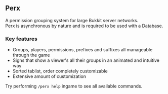 ## Perx
A permission grouping system for large Bukkit server networks.<br/>
Perx is asynchronous by nature and is required to be used with a Database.<br/>

### Key features
- Groups, players, permissions, prefixes and suffixes all manageable through the game
- Signs that show a viewer's all their groups in an animated and intuitive way
- Sorted tablist, order completely customizable
- Extensive amount of customization<br/>

Try performing `/perx help` ingame to see all available commands.
